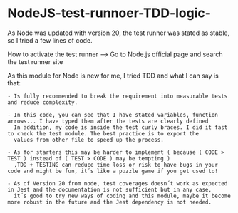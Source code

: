 # NodeJS-test-runnoer-TDD-logic-
As Node was updated with version 20, the test runner was stated as stable, so I tried a few lines of code. 

How to activate the test runner --> Go to Node.js official page and search the test runner site

As this module for Node is new for me, I tried TDD and what I can say is that:

    - Is fully recommended to break the requirement into measurable tests and reduce complexity.
    
    - In this code, you can see that I have stated variables, function arrows... I have typed them after the tests are clearly defined
      In addition, my code is inside the test curly braces. I did it fast to check the test module. The best practice is to export the
      values from other file to speed up the process.
    
    - As for starters this may be harder to implement ( because ( CODE > TEST ) instead of ( TEST > CODE ) may be tempting ) 
      ,TDD + TESTING can reduce time loss or risk to have bugs in your code and might be fun, it´s like a puzzle game if you get used to!
      
    - As of Version 20 from node, test coverages doesn´t work as expected in Jest and the documentation is not sufficient but in any case,
      it´s good to try new ways of coding and this module, maybe it become more robust in the future and the Jest dependency is not needed.
